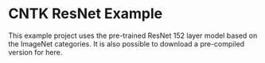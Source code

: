 # CNTK ResNet Example
This example project uses the pre-trained ResNet 152 layer model based on the ImageNet categories.
It is also possible to download a pre-compiled version for here.
